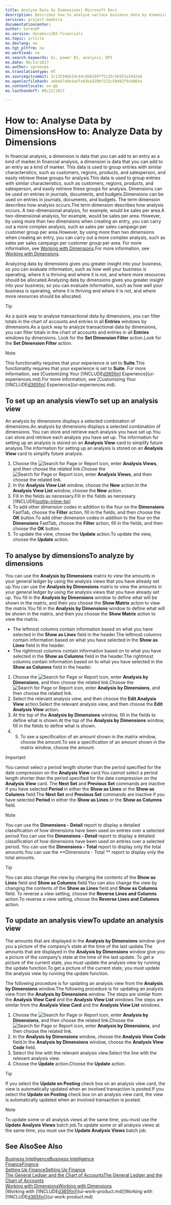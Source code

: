 ```yaml
---
title: Analyse Data by Dimensions| Microsoft Docs
description: Describes how to analyse various business data by dimensions.
services: project-madeira
documentationcenter: 
author: SorenGP
ms.service: dynamics365-financials
ms.topic: article
ms.devlang: na
ms.tgt_pltfrm: na
ms.workload: na
ms.search.keywords: bi, power BI, analysis, KPI
ms.date: 06/13/2017
ms.author: sgroespe
ms.translationtype: HT
ms.sourcegitcommit: 2c13559bb3dc44cdb61697f5135c5b931e34d2a8
ms.openlocfilehash: aebeb7a0e3a5fa83ba329bf222c50492f9cb003a
ms.contentlocale: en-gb
ms.lasthandoff: 09/22/2017

---
```

#  <a name="how-to-analyze-data-by-dimensions"></a><span data-ttu-id="0df47-103">How to: Analyse Data by Dimensions</span><span class="sxs-lookup"><span data-stu-id="0df47-103">How to: Analyze Data by Dimensions</span></span>
<span data-ttu-id="0df47-104">In financial analysis, a dimension is data that you can add to an entry as a kind of marker.</span><span class="sxs-lookup"><span data-stu-id="0df47-104">In financial analysis, a dimension is data that you can add to an entry as a kind of marker.</span></span> <span data-ttu-id="0df47-105">This data is used to group entries with similar characteristics, such as customers, regions, products, and salesperson, and easily retrieve these groups for analysis.</span><span class="sxs-lookup"><span data-stu-id="0df47-105">This data is used to group entries with similar characteristics, such as customers, regions, products, and salesperson, and easily retrieve these groups for analysis.</span></span> <span data-ttu-id="0df47-106">Dimensions can be used on entries in journals, documents, and budgets.</span><span class="sxs-lookup"><span data-stu-id="0df47-106">Dimensions can be used on entries in journals, documents, and budgets.</span></span> <span data-ttu-id="0df47-107">The term dimension describes how analysis occurs.</span><span class="sxs-lookup"><span data-stu-id="0df47-107">The term dimension describes how analysis occurs.</span></span> <span data-ttu-id="0df47-108">A two-dimensional analysis, for example, would be sales per area.</span><span class="sxs-lookup"><span data-stu-id="0df47-108">A two-dimensional analysis, for example, would be sales per area.</span></span> <span data-ttu-id="0df47-109">However, by using more than two dimensions when creating an entry, you can carry out a more complex analysis, such as sales per sales campaign per customer group per area.</span><span class="sxs-lookup"><span data-stu-id="0df47-109">However, by using more than two dimensions when creating an entry, you can carry out a more complex analysis, such as sales per sales campaign per customer group per area.</span></span> <span data-ttu-id="0df47-110">For more information, see [Working with Dimensions](finance-dimensions.md).</span><span class="sxs-lookup"><span data-stu-id="0df47-110">For more information, see [Working with Dimensions](finance-dimensions.md).</span></span>

<span data-ttu-id="0df47-111">Analyzing data by dimensions gives you greater insight into your business, so you can evaluate information, such as how well your business is operating, where it is thriving and where it is not, and where more resources should be allocated.</span><span class="sxs-lookup"><span data-stu-id="0df47-111">Analyzing data by dimensions gives you greater insight into your business, so you can evaluate information, such as how well your business is operating, where it is thriving and where it is not, and where more resources should be allocated.</span></span>

> [!TIP]
> <span data-ttu-id="0df47-112">As a quick way to analyse transactional data by dimensions, you can filter totals in the chart of accounts and entries in all **Entries** windows by dimensions.</span><span class="sxs-lookup"><span data-stu-id="0df47-112">As a quick way to analyze transactional data by dimensions, you can filter totals in the chart of accounts and entries in all **Entries** windows by dimensions.</span></span> <span data-ttu-id="0df47-113">Look for the **Set Dimension Filter** action.</span><span class="sxs-lookup"><span data-stu-id="0df47-113">Look for the **Set Dimension Filter** action.</span></span>

> [!NOTE]  
>   <span data-ttu-id="0df47-114">This functionality requires that your experience is set to **Suite**.</span><span class="sxs-lookup"><span data-stu-id="0df47-114">This functionality requires that your experience is set to **Suite**.</span></span> <span data-ttu-id="0df47-115">For more information, see [Customizing Your [!INCLUDE[d365fin](includes/d365fin_md.md)] Experience](ui-experiences.md).</span><span class="sxs-lookup"><span data-stu-id="0df47-115">For more information, see [Customizing Your [!INCLUDE[d365fin](includes/d365fin_md.md)] Experience](ui-experiences.md).</span></span>

## <a name="to-set-up-an-analysis-view"></a><span data-ttu-id="0df47-116">To set up an analysis view</span><span class="sxs-lookup"><span data-stu-id="0df47-116">To set up an analysis view</span></span>  
<span data-ttu-id="0df47-117">An analysis by dimensions displays a selected combination of dimensions.</span><span class="sxs-lookup"><span data-stu-id="0df47-117">An analysis by dimensions displays a selected combination of dimensions.</span></span> <span data-ttu-id="0df47-118">You can store and retrieve each analysis you have set up.</span><span class="sxs-lookup"><span data-stu-id="0df47-118">You can store and retrieve each analysis you have set up.</span></span> <span data-ttu-id="0df47-119">The information for setting up an analysis is stored on an **Analysis View** card to simplify future analysis.</span><span class="sxs-lookup"><span data-stu-id="0df47-119">The information for setting up an analysis is stored on an **Analysis View** card to simplify future analysis.</span></span>  

1. <span data-ttu-id="0df47-120">Choose the ![Search for Page or Report](media/ui-search/search_small.png "Search for Page or Report icon") icon, enter **Analysis Views**, and then choose the related link.</span><span class="sxs-lookup"><span data-stu-id="0df47-120">Choose the ![Search for Page or Report](media/ui-search/search_small.png "Search for Page or Report icon") icon, enter **Analysis Views**, and then choose the related link.</span></span>  
2. <span data-ttu-id="0df47-121">In the **Analysis View List** window, choose the **New** action.</span><span class="sxs-lookup"><span data-stu-id="0df47-121">In the **Analysis View List** window, choose the **New** action.</span></span>
3. <span data-ttu-id="0df47-122">Fill in the fields as necessary.</span><span class="sxs-lookup"><span data-stu-id="0df47-122">Fill in the fields as necessary.</span></span> [!INCLUDE[tooltip-inline-tip](includes/tooltip-inline-tip_md.md)]
4. <span data-ttu-id="0df47-123">To add other dimension codes in addition to the four on the **Dimensions** FastTab, choose the **Filter** action, fill in the fields, and then choose the **OK** button.</span><span class="sxs-lookup"><span data-stu-id="0df47-123">To add other dimension codes in addition to the four on the **Dimensions** FastTab, choose the **Filter** action, fill in the fields, and then choose the **OK** button.</span></span>  
5. <span data-ttu-id="0df47-124">To update the view, choose the **Update** action.</span><span class="sxs-lookup"><span data-stu-id="0df47-124">To update the view, choose the **Update** action.</span></span>

## <a name="to-analyze-by-dimensions"></a><span data-ttu-id="0df47-125">To analyse by dimensions</span><span class="sxs-lookup"><span data-stu-id="0df47-125">To analyze by dimensions</span></span>
<span data-ttu-id="0df47-126">You can use the **Analysis by Dimensions** matrix to view the amounts in your general ledger by using the analysis views that you have already set up.</span><span class="sxs-lookup"><span data-stu-id="0df47-126">You can use the **Analysis by Dimensions** matrix to view the amounts in your general ledger by using the analysis views that you have already set up.</span></span> <span data-ttu-id="0df47-127">You fill in the **Analysis by Dimensions** window to define what will be shown in the matrix, and then you choose the **Show Matrix** action to view the matrix.</span><span class="sxs-lookup"><span data-stu-id="0df47-127">You fill in the **Analysis by Dimensions** window to define what will be shown in the matrix, and then you choose the **Show Matrix** action to view the matrix.</span></span>  

- <span data-ttu-id="0df47-128">The leftmost columns contain information based on what you have selected in the **Show as Lines** field in the header.</span><span class="sxs-lookup"><span data-stu-id="0df47-128">The leftmost columns contain information based on what you have selected in the **Show as Lines** field in the header.</span></span>  
- <span data-ttu-id="0df47-129">The rightmost columns contain information based on to what you have selected in the **Show as Columns** field in the header.</span><span class="sxs-lookup"><span data-stu-id="0df47-129">The rightmost columns contain information based on to what you have selected in the **Show as Columns** field in the header.</span></span>  

1. <span data-ttu-id="0df47-130">Choose the ![Search for Page or Report](media/ui-search/search_small.png "Search for Page or Report icon") icon, enter **Analysis by Dimensions**, and then choose the related link.</span><span class="sxs-lookup"><span data-stu-id="0df47-130">Choose the ![Search for Page or Report](media/ui-search/search_small.png "Search for Page or Report icon") icon, enter **Analysis by Dimensions**, and then choose the related link.</span></span>  
2. <span data-ttu-id="0df47-131">Select the relevant analysis view, and then choose the **Edit Analysis View** action.</span><span class="sxs-lookup"><span data-stu-id="0df47-131">Select the relevant analysis view,  and then choose the **Edit Analysis View** action.</span></span>
3. <span data-ttu-id="0df47-132">At the top of the **Analysis by Dimensions** window, fill in the fields to define what is shown.</span><span class="sxs-lookup"><span data-stu-id="0df47-132">At the top of the **Analysis by Dimensions** window, fill in the fields to define what is shown.</span></span>
4. 5. <span data-ttu-id="0df47-133">To see a specification of an amount shown in the matrix window, choose the amount.</span><span class="sxs-lookup"><span data-stu-id="0df47-133">To see a specification of an amount shown in the matrix window, choose the amount.</span></span>  

> [!IMPORTANT]  
>   <span data-ttu-id="0df47-134">You cannot select a period length shorter than the period specified for the date compression on the **Analysis View** card.</span><span class="sxs-lookup"><span data-stu-id="0df47-134">You cannot select a period length shorter than the period specified for the date compression on the **Analysis View** card.</span></span> <span data-ttu-id="0df47-135">The **Next Set** and **Previous Set** commands are inactive if you have selected **Period** in either the **Show as Lines** or the **Show as Columns** field.</span><span class="sxs-lookup"><span data-stu-id="0df47-135">The **Next Set** and **Previous Set** commands are inactive if you have selected **Period** in either the **Show as Lines** or the **Show as Columns** field.</span></span>  

> [!NOTE]  
>   <span data-ttu-id="0df47-136">You can use the **Dimensions - Detail** report to display a detailed classification of how dimensions have been used on entries over a selected period.</span><span class="sxs-lookup"><span data-stu-id="0df47-136">You can use the **Dimensions - Detail** report to display a detailed classification of how dimensions have been used on entries over a selected period.</span></span> <span data-ttu-id="0df47-137">You can use the **Dimensions - Total** report to display only the total amounts.</span><span class="sxs-lookup"><span data-stu-id="0df47-137">You can use the **Dimensions - Total ** report to display only the total amounts.</span></span>  

> [!TIP]  
>   <span data-ttu-id="0df47-138">You can also change the view by changing the contents of the **Show as Lines** field and **Show as Columns** field.</span><span class="sxs-lookup"><span data-stu-id="0df47-138">You can also change the view by changing the contents of the **Show as Lines** field and **Show as Columns** field.</span></span> <span data-ttu-id="0df47-139">To reverse a view setting, choose the **Reverse Lines and Columns** action.</span><span class="sxs-lookup"><span data-stu-id="0df47-139">To reverse a view setting, choose the **Reverse Lines and Columns** action.</span></span>

## <a name="to-update-an-analysis-view"></a><span data-ttu-id="0df47-140">To update an analysis view</span><span class="sxs-lookup"><span data-stu-id="0df47-140">To update an analysis view</span></span>  
<span data-ttu-id="0df47-141">The amounts that are displayed in the **Analysis by Dimensions** window give you a picture of the company’s state at the time of the last update.</span><span class="sxs-lookup"><span data-stu-id="0df47-141">The amounts that are displayed in the **Analysis by Dimensions** window give you a picture of the company’s state at the time of the last update.</span></span> <span data-ttu-id="0df47-142">To get a picture of the current state, you must update the analysis view by running the update function.</span><span class="sxs-lookup"><span data-stu-id="0df47-142">To get a picture of the current state, you must update the analysis view by running the update function.</span></span>

<span data-ttu-id="0df47-143">The following procedure is for updating an analysis view from the **Analysis by Dimensions** window.</span><span class="sxs-lookup"><span data-stu-id="0df47-143">The following procedure is for updating an analysis view from the **Analysis by Dimensions** window.</span></span> <span data-ttu-id="0df47-144">The steps are similar from the **Analysis View Card** and the **Analysis View List** windows.</span><span class="sxs-lookup"><span data-stu-id="0df47-144">The steps are similar from the **Analysis View Card** and the **Analysis View List** windows.</span></span>  

1. <span data-ttu-id="0df47-145">Choose the ![Search for Page or Report](media/ui-search/search_small.png "Search for Page or Report icon") icon, enter **Analysis by Dimensions**, and then choose the related link.</span><span class="sxs-lookup"><span data-stu-id="0df47-145">Choose the ![Search for Page or Report](media/ui-search/search_small.png "Search for Page or Report icon") icon, enter **Analysis by Dimensions**, and then choose the related link.</span></span>  
2. <span data-ttu-id="0df47-146">In the **Analysis by Dimensions** window, choose the **Analysis View Code** field.</span><span class="sxs-lookup"><span data-stu-id="0df47-146">In the **Analysis by Dimensions** window, choose the **Analysis View Code** field.</span></span>  
3. <span data-ttu-id="0df47-147">Select the line with the relevant analysis view.</span><span class="sxs-lookup"><span data-stu-id="0df47-147">Select the line with the relevant analysis view.</span></span>  
4. <span data-ttu-id="0df47-148">Choose the **Update** action.</span><span class="sxs-lookup"><span data-stu-id="0df47-148">Choose the **Update** action.</span></span>  

> [!TIP]  
>   <span data-ttu-id="0df47-149">If you select the **Update on Posting** check box on an analysis view card, the view is automatically updated when an involved transaction is posted.</span><span class="sxs-lookup"><span data-stu-id="0df47-149">If you select the **Update on Posting** check box on an analysis view card, the view is automatically updated when an involved transaction is posted.</span></span>

> [!NOTE]  
>   <span data-ttu-id="0df47-150">To update some or all analysis views at the same time, you must use the **Update Analysis Views** batch job.</span><span class="sxs-lookup"><span data-stu-id="0df47-150">To update some or all analysis views at the same time, you must use the **Update Analysis Views** batch job.</span></span>  

## <a name="see-also"></a><span data-ttu-id="0df47-151">See Also</span><span class="sxs-lookup"><span data-stu-id="0df47-151">See Also</span></span>
[<span data-ttu-id="0df47-152">Business Intelligence</span><span class="sxs-lookup"><span data-stu-id="0df47-152">Business Intelligence</span></span>](bi.md)  
[<span data-ttu-id="0df47-153">Finance</span><span class="sxs-lookup"><span data-stu-id="0df47-153">Finance</span></span>](finance.md)  
[<span data-ttu-id="0df47-154">Setting Up Finance</span><span class="sxs-lookup"><span data-stu-id="0df47-154">Setting Up Finance</span></span>](finance-setup-finance.md)  
[<span data-ttu-id="0df47-155">The General Ledger and the Chart of Accounts</span><span class="sxs-lookup"><span data-stu-id="0df47-155">The General Ledger and the Chart of Accounts</span></span>](finance-general-ledger.md)  
[<span data-ttu-id="0df47-156">Working with Dimensions</span><span class="sxs-lookup"><span data-stu-id="0df47-156">Working with Dimensions</span></span>](finance-dimensions.md)  
<span data-ttu-id="0df47-157">[Working with [!INCLUDE[d365fin](includes/d365fin_md.md)]](ui-work-product.md)</span><span class="sxs-lookup"><span data-stu-id="0df47-157">[Working with [!INCLUDE[d365fin](includes/d365fin_md.md)]](ui-work-product.md)</span></span>  

